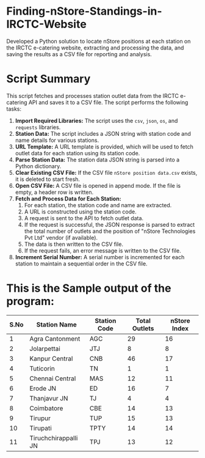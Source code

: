# Finding-nStore-Standings-in-IRCTC-Website
Developed a Python solution to locate nStore positions at each station on the IRCTC e-catering website, extracting and processing the data, and saving the results as a CSV file for reporting and analysis.
<h1>Script Summary</h1>
<p>This script fetches and processes station outlet data from the IRCTC e-catering API and saves it to a CSV file. The script performs the following tasks:</p>

<ol>
    <li>
        <strong>Import Required Libraries:</strong> The script uses the <code>csv</code>, <code>json</code>, <code>os</code>, and <code>requests</code> libraries.
    </li>
    <li>
        <strong>Station Data:</strong> The script includes a JSON string with station code and name details for various stations.
    </li>
    <li>
        <strong>URL Template:</strong> A URL template is provided, which will be used to fetch outlet data for each station using its station code.
    </li>
    <li>
        <strong>Parse Station Data:</strong> The station data JSON string is parsed into a Python dictionary.
    </li>
    <li>
        <strong>Clear Existing CSV File:</strong> If the CSV file <code>nStore position data.csv</code> exists, it is deleted to start fresh.
    </li>
    <li>
        <strong>Open CSV File:</strong> A CSV file is opened in append mode. If the file is empty, a header row is written.
    </li>
    <li>
        <strong>Fetch and Process Data for Each Station:</strong>
        <ol>
            <li>For each station, the station code and name are extracted.</li>
            <li>A URL is constructed using the station code.</li>
            <li>A request is sent to the API to fetch outlet data.</li>
            <li>If the request is successful, the JSON response is parsed to extract the total number of outlets and the position of "nStore Technologies Pvt Ltd" vendor (if available).</li>
            <li>The data is then written to the CSV file.</li>
            <li>If the request fails, an error message is written to the CSV file.</li>
        </ol>
    </li>
    <li>
        <strong>Increment Serial Number:</strong> A serial number is incremented for each station to maintain a sequential order in the CSV file.
    </li>
</ol>
<h1>This is the Sample output of the program:</h1>
<table>
    <thead>
        <tr>
            <th>S.No</th>
            <th>Station Name</th>
            <th>Station Code</th>
            <th>Total Outlets</th>
            <th>nStore Index</th>
        </tr>
    </thead>
    <tbody>
        <tr>
            <td>1</td>
            <td>Agra Cantonment</td>
            <td>AGC</td>
            <td>29</td>
            <td>16</td>
        </tr>
        <tr>
            <td>2</td>
            <td>Jolarpettai</td>
            <td>JTJ</td>
            <td>8</td>
            <td>8</td>
        </tr>
        <tr>
            <td>3</td>
            <td>Kanpur Central</td>
            <td>CNB</td>
            <td>46</td>
            <td>17</td>
        </tr>
        <tr>
            <td>4</td>
            <td>Tuticorin</td>
            <td>TN</td>
            <td>1</td>
            <td>1</td>
        </tr>
        <tr>
            <td>5</td>
            <td>Chennai Central</td>
            <td>MAS</td>
            <td>12</td>
            <td>11</td>
        </tr>
        <tr>
            <td>6</td>
            <td>Erode JN</td>
            <td>ED</td>
            <td>16</td>
            <td>7</td>
        </tr>
        <tr>
            <td>7</td>
            <td>Thanjavur JN</td>
            <td>TJ</td>
            <td>4</td>
            <td>4</td>
        </tr>
        <tr>
            <td>8</td>
            <td>Coimbatore</td>
            <td>CBE</td>
            <td>14</td>
            <td>13</td>
        </tr>
        <tr>
            <td>9</td>
            <td>Tirupur</td>
            <td>TUP</td>
            <td>15</td>
            <td>13</td>
        </tr>
        <tr>
            <td>10</td>
            <td>Tirupati</td>
            <td>TPTY</td>
            <td>14</td>
            <td>14</td>
        </tr>
        <tr>
            <td>11</td>
            <td>Tiruchchirappalli JN</td>
            <td>TPJ</td>
            <td>13</td>
            <td>12</td>
        </tr>
    </tbody>
</table>
